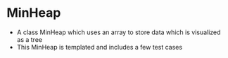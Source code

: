# MinHeap
+ A class MinHeap which uses an array to store data which is visualized as a tree
+ This MinHeap is templated and includes a few test cases
